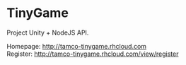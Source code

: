 # TinyGame

Project Unity + NodeJS API.

Homepage: http://tamco-tinygame.rhcloud.com </br>
Register: http://tamco-tinygame.rhcloud.com/view/register

